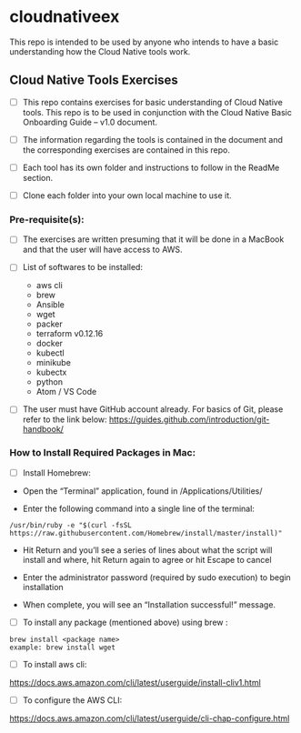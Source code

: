 # cloudnativeex

This repo is intended to be used by anyone who intends to have a basic understanding how the Cloud Native tools work.

## Cloud Native Tools Exercises

- [ ] This repo contains exercises for basic understanding of Cloud Native tools. This repo is to be used
in conjunction with the Cloud Native Basic Onboarding Guide – v1.0 document.

- [ ] The information regarding the tools is contained in the document and the corresponding exercises are
contained in this repo.

- [ ] Each tool has its own folder and instructions to follow in the ReadMe section.

- [ ] Clone each folder into your own local machine to use it.


### Pre-requisite(s):

- [ ] The exercises are written presuming that it will be done in a MacBook and that the user
will have access to AWS.

- [ ] List of softwares to be installed:

  * aws cli
  * brew
  * Ansible
  * wget
  * packer
  * terraform v0.12.16
  * docker
  * kubectl
  * minikube
  * kubectx
  * python
  * Atom / VS Code

- [ ] The user must have GitHub account already. For basics of Git, please refer to the link below:
https://guides.github.com/introduction/git-handbook/

### How to Install Required Packages in Mac:

- [ ] Install Homebrew:

* Open the “Terminal” application, found in /Applications/Utilities/

* Enter the following command into a single line of the terminal:
```
/usr/bin/ruby -e "$(curl -fsSL https://raw.githubusercontent.com/Homebrew/install/master/install)"
```

* Hit Return and you’ll see a series of lines about what the script will install and where, hit Return again to agree or hit Escape to cancel

* Enter the administrator password (required by sudo execution) to begin installation

* When complete, you will see an “Installation successful!” message.

- [ ] To install any package (mentioned above) using brew :

```
brew install <package name>
example: brew install wget
```

- [ ]  To install aws cli:


https://docs.aws.amazon.com/cli/latest/userguide/install-cliv1.html


- [ ] To configure the AWS CLI:

https://docs.aws.amazon.com/cli/latest/userguide/cli-chap-configure.html



